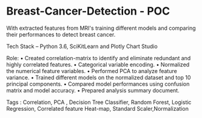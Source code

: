# Breast-Cancer-Detection - POC
With extracted features from MRI's training different models and comparing their performances to detect breast cancer.

Tech Stack – Python 3.6, SciKitLearn and Plotly Chart Studio

Role:
• Created correlation-matrix to identify and eliminate redundant and highly correlated
features.
• Categorical variable encoding.
• Normalized the numerical feature variables.
• Performed PCA to analyze feature variance.
• Trained different models on the normalized dataset and top 10 principal components.
• Compared model performances using confusion matrix and model accuracy.
• Prepared analysis summary document.

Tags : Correlation, PCA , Decision Tree Classifier, Random Forest, Logistic Regression, Correlated feature Heat-map, Standard Scaler,Normalization
